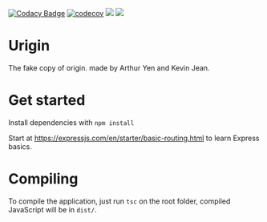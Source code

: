  [![Codacy Badge](https://api.codacy.com/project/badge/Grade/03d212d3616e4d68a8c3825b9906b6c9)](https://www.codacy.com?utm_source=github.com&amp;utm_medium=referral&amp;utm_content=KurooUsagy/Urigin&amp;utm_campaign=Badge_Grade) [![codecov](https://codecov.io/gh/KurooUsagy/Urigin/branch/master/graph/badge.svg?token=tlOQWGz3Wj)](https://codecov.io/gh/KurooUsagy/Urigin) [![](https://images.microbadger.com/badges/image/ainz/urigin.svg)](https://microbadger.com/images/ainz/urigin "Get your own image badge on microbadger.com") [![](https://images.microbadger.com/badges/version/ainz/urigin.svg)](https://microbadger.com/images/ainz/urigin "Get your own version badge on microbadger.com")
# Urigin

The fake copy of origin. made by Arthur Yen and Kevin Jean.

# Get started

Install dependencies with `npm install`

Start at https://expressjs.com/en/starter/basic-routing.html to learn Express basics.

# Compiling

To compile the application, just run `tsc` on the root folder, compiled JavaScript
will be in `dist/`.
